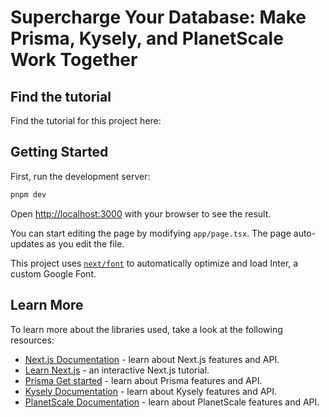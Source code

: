 # Supercharge Your Database: Make Prisma, Kysely, and PlanetScale Work Together

## Find the tutorial
Find the tutorial for this project here:

## Getting Started

First, run the development server:

```bash
pnpm dev
```

Open [http://localhost:3000](http://localhost:3000) with your browser to see the result.

You can start editing the page by modifying `app/page.tsx`. The page auto-updates as you edit the file.

This project uses [`next/font`](https://nextjs.org/docs/basic-features/font-optimization) to automatically optimize and load Inter, a custom Google Font.

## Learn More

To learn more about the libraries used, take a look at the following resources:

- [Next.js Documentation](https://nextjs.org/docs) - learn about Next.js features and API.
- [Learn Next.js](https://nextjs.org/learn) - an interactive Next.js tutorial.
- [Prisma Get started](https://www.prisma.io/docs/getting-started) - learn about Prisma features and API.
- [Kysely Documentation](https://kyselyjs.com/) - learn about Kysely features and API.
- [PlanetScale Documentation](https://docs.planetscale.com/) - learn about PlanetScale features and API.